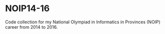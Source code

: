 # NOIP14-16
Code collection for my National Olympiad in Informatics in Provinces (NOIP) career from 2014 to 2016. 
